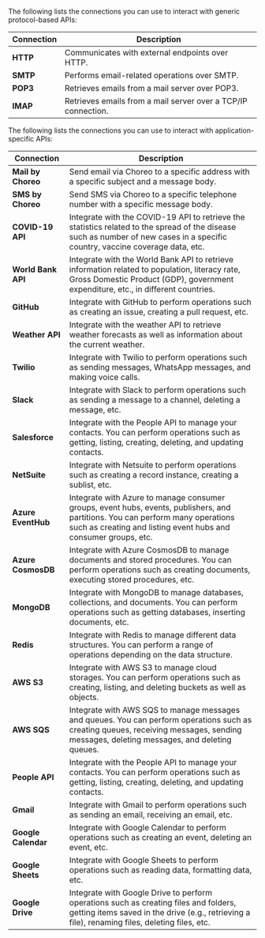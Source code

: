 The following lists the connections you can use to interact with generic protocol-based APIs:

| **Connection** | **Description**                                               |
|----------------|---------------------------------------------------------------|
| **HTTP**       | Communicates with external endpoints over HTTP.               |
| **SMTP**       | Performs email-related operations over SMTP.                  |
| **POP3**       | Retrieves emails from a mail server over POP3.                |
| **IMAP**       | Retrieves emails from a mail server over a TCP/IP connection. |

The following lists the connections you can use to interact with application-specific APIs:

| **Connection**      | **Description**                                                                                |
|---------------------|------------------------------------------------------------------------------------------------|
| **Mail by Choreo**  | Send email via Choreo to a specific address with a specific subject and a message body.        |
| **SMS by Choreo**   | Send SMS via Choreo to a specific telephone number with a specific message body.               |
| **COVID-19 API**    | Integrate with the COVID-19 API to retrieve the statistics related to the spread of the disease such as number of new cases in a specific country, vaccine coverage data, etc. |
| **World Bank API**  | Integrate with the World Bank API to retrieve information related to population, literacy rate, Gross Domestic Product (GDP), government expenditure, etc., in different countries. |
| **GitHub**          | Integrate with GitHub to perform operations such as creating an issue, creating a pull request, etc. |
| **Weather API**     | Integrate with the weather API to retrieve weather forecasts as well as information about the current weather. |
| **Twilio**          | Integrate with Twilio to perform operations such as sending messages, WhatsApp messages, and making voice calls. |
| **Slack**           | Integrate with Slack to perform operations such as sending a message to a channel, deleting a message, etc. |
| **Salesforce**      | Integrate with the People API to manage your contacts. You can perform operations such as getting, listing, creating, deleting, and updating contacts. |
| **NetSuite**        | Integrate with Netsuite to perform operations such as creating a record instance, creating a sublist, etc. |
| **Azure EventHub**  | Integrate with Azure to manage consumer groups, event hubs, events, publishers, and partitions. You can perform many operations such as creating and listing event hubs and consumer groups, etc. |
| **Azure CosmosDB**  | Integrate with Azure CosmosDB to manage documents and stored procedures. You can perform operations such as creating documents, executing stored procedures, etc. |
| **MongoDB**         | Integrate with MongoDB to manage databases, collections, and documents. You can perform operations such as getting databases, inserting documents, etc. |
| **Redis**           | Integrate with Redis to manage different data structures. You can perform a range of operations depending on the data structure. |
| **AWS S3**          | Integrate with AWS S3 to manage cloud storages. You can perform operations such as creating, listing, and deleting buckets as well as objects. |
| **AWS SQS**         | Integrate with AWS SQS to manage messages and queues. You can perform operations such as creating queues, receiving messages, sending messages, deleting messages, and deleting queues. |
| **People API**      | Integrate with the People API to manage your contacts. You can perform operations such as getting, listing, creating, deleting, and updating contacts. |
| **Gmail**           | Integrate with Gmail to perform operations such as sending an email, receiving an email, etc.  |
| **Google Calendar** | Integrate with Google Calendar to perform operations such as creating an event, deleting an event, etc. |
| **Google Sheets**   | Integrate with Google Sheets to perform operations such as reading data, formatting data, etc. |
| **Google Drive**    | Integrate with Google Drive to perform operations such as creating files and folders, getting items saved in the drive (e.g., retrieving a file), renaming files, deleting files, etc. |
